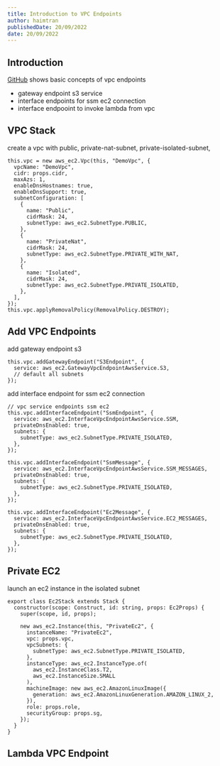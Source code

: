 ```yaml
---
title: Introduction to VPC Endpoints
author: haimtran
publishedDate: 20/09/2022
date: 20/09/2022
---
```


## Introduction

[GitHub](https://github.com/cdk-entest/vpc-endpoints) shows basic concepts of vpc endpoints

- gateway endpoint s3 service
- interface endpoints for ssm ec2 connection
- interface endpooint to invoke lambda from vpc

## VPC Stack

create a vpc with public, private-nat-subnet, private-isolated-subnet,

```tsx
this.vpc = new aws_ec2.Vpc(this, "DemoVpc", {
  vpcName: "DemoVpc",
  cidr: props.cidr,
  maxAzs: 1,
  enableDnsHostnames: true,
  enableDnsSupport: true,
  subnetConfiguration: [
    {
      name: "Public",
      cidrMask: 24,
      subnetType: aws_ec2.SubnetType.PUBLIC,
    },
    {
      name: "PrivateNat",
      cidrMask: 24,
      subnetType: aws_ec2.SubnetType.PRIVATE_WITH_NAT,
    },
    {
      name: "Isolated",
      cidrMask: 24,
      subnetType: aws_ec2.SubnetType.PRIVATE_ISOLATED,
    },
  ],
});
this.vpc.applyRemovalPolicy(RemovalPolicy.DESTROY);
```

## Add VPC Endpoints

add gateway endpoint s3

```tsx
this.vpc.addGatewayEndpoint("S3Endpoint", {
  service: aws_ec2.GatewayVpcEndpointAwsService.S3,
  // default all subnets
});
```

add interface endpoint for ssm ec2 connection

```tsx
// vpc service endpoints ssm ec2
this.vpc.addInterfaceEndpoint("SsmEndpoint", {
  service: aws_ec2.InterfaceVpcEndpointAwsService.SSM,
  privateDnsEnabled: true,
  subnets: {
    subnetType: aws_ec2.SubnetType.PRIVATE_ISOLATED,
  },
});

this.vpc.addInterfaceEndpoint("SsmMessage", {
  service: aws_ec2.InterfaceVpcEndpointAwsService.SSM_MESSAGES,
  privateDnsEnabled: true,
  subnets: {
    subnetType: aws_ec2.SubnetType.PRIVATE_ISOLATED,
  },
});

this.vpc.addInterfaceEndpoint("Ec2Message", {
  service: aws_ec2.InterfaceVpcEndpointAwsService.EC2_MESSAGES,
  privateDnsEnabled: true,
  subnets: {
    subnetType: aws_ec2.SubnetType.PRIVATE_ISOLATED,
  },
});
```

## Private EC2

launch an ec2 instance in the isolated subnet

```tsx
export class Ec2Stack extends Stack {
  constructor(scope: Construct, id: string, props: Ec2Props) {
    super(scope, id, props);

    new aws_ec2.Instance(this, "PrivateEc2", {
      instanceName: "PrivateEc2",
      vpc: props.vpc,
      vpcSubnets: {
        subnetType: aws_ec2.SubnetType.PRIVATE_ISOLATED,
      },
      instanceType: aws_ec2.InstanceType.of(
        aws_ec2.InstanceClass.T2,
        aws_ec2.InstanceSize.SMALL
      ),
      machineImage: new aws_ec2.AmazonLinuxImage({
        generation: aws_ec2.AmazonLinuxGeneration.AMAZON_LINUX_2,
      }),
      role: props.role,
      securityGroup: props.sg,
    });
  }
}
```

## Lambda VPC Endpoint
